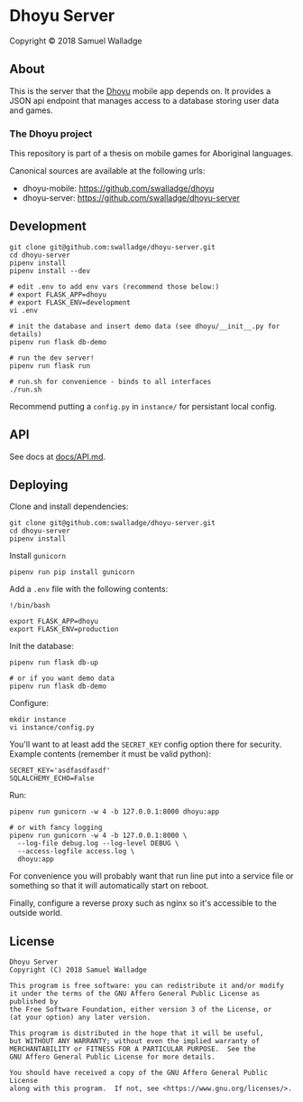 
# Dhoyu Server

Copyright © 2018 Samuel Walladge


## About

This is the server that the [Dhoyu](https://github.com/swalladge/dhoyu-mobile)
mobile app depends on.  It provides a JSON api endpoint that manages access to a
database storing user data and games.

### The Dhoyu project

This repository is part of a thesis on mobile games for Aboriginal languages.

Canonical sources are available at the following urls:

- dhoyu-mobile: <https://github.com/swalladge/dhoyu>
- dhoyu-server: <https://github.com/swalladge/dhoyu-server>


## Development

```
git clone git@github.com:swalladge/dhoyu-server.git
cd dhoyu-server
pipenv install
pipenv install --dev

# edit .env to add env vars (recommend those below:)
# export FLASK_APP=dhoyu
# export FLASK_ENV=development
vi .env

# init the database and insert demo data (see dhoyu/__init__.py for details)
pipenv run flask db-demo

# run the dev server!
pipenv run flask run

# run.sh for convenience - binds to all interfaces
./run.sh
```

Recommend putting a `config.py` in `instance/` for persistant local config.


## API

See docs at [docs/API.md](docs/API.md).


## Deploying

Clone and install dependencies:

```
git clone git@github.com:swalladge/dhoyu-server.git
cd dhoyu-server
pipenv install
```

Install `gunicorn`

```
pipenv run pip install gunicorn
```

Add a `.env` file with the following contents:

```
!/bin/bash

export FLASK_APP=dhoyu
export FLASK_ENV=production
```

Init the database:

```
pipenv run flask db-up

# or if you want demo data
pipenv run flask db-demo
```


Configure:

```
mkdir instance
vi instance/config.py
```

You'll want to at least add the `SECRET_KEY` config option there for security.
Example contents (remember it must be valid python):

```
SECRET_KEY='asdfasdfasdf'
SQLALCHEMY_ECHO=False
```

Run:

```
pipenv run gunicorn -w 4 -b 127.0.0.1:8000 dhoyu:app

# or with fancy logging
pipenv run gunicorn -w 4 -b 127.0.0.1:8000 \
  --log-file debug.log --log-level DEBUG \
  --access-logfile access.log \
  dhoyu:app
```

For convenience you will probably want that run line put into a service file or
something so that it will automatically start on reboot.

Finally, configure a reverse proxy such as nginx so it's accessible to the
outside world.



## License

    Dhoyu Server
    Copyright (C) 2018 Samuel Walladge

    This program is free software: you can redistribute it and/or modify
    it under the terms of the GNU Affero General Public License as published by
    the Free Software Foundation, either version 3 of the License, or
    (at your option) any later version.

    This program is distributed in the hope that it will be useful,
    but WITHOUT ANY WARRANTY; without even the implied warranty of
    MERCHANTABILITY or FITNESS FOR A PARTICULAR PURPOSE.  See the
    GNU Affero General Public License for more details.

    You should have received a copy of the GNU Affero General Public License
    along with this program.  If not, see <https://www.gnu.org/licenses/>.

